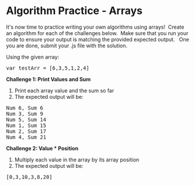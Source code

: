 <div class="module_description active_lesson_with_video ">
									
            
 <h1>Algorithm Practice - Arrays</h1>
<p>It's now time to practice writing your own algorithms using arrays!&nbsp; Create an algorithm for each of the challenges below.&nbsp; Make sure that you run your code to ensure your output is matching the provided expected output.&nbsp; &nbsp;One you are done, submit your .js file with the solution.</p>
<p>Using the given array:</p>
<pre data-language="js" class="rainbow"><span class="keyword from-rainbow">var</span> testArr <span class="keyword operator from-rainbow">=</span> [<span class="constant numeric from-rainbow">6</span>,<span class="constant numeric from-rainbow">3</span>,<span class="constant numeric from-rainbow">5</span>,<span class="constant numeric from-rainbow">1</span>,<span class="constant numeric from-rainbow">2</span>,<span class="constant numeric from-rainbow">4</span>]</pre>
<p>
<strong>Challenge 1:&nbsp;Print Values and Sum</strong></p>
<ol><li>Print each array value and the sum so far
</li><li>The expected output will be:&nbsp;</li></ol>
<pre data-language="js" class="rainbow">Num <span class="constant numeric from-rainbow">6</span>, Sum <span class="constant numeric from-rainbow">6</span>
Num <span class="constant numeric from-rainbow">3</span>, Sum <span class="constant numeric from-rainbow">9</span>
Num <span class="constant numeric from-rainbow">5</span>, Sum <span class="constant numeric from-rainbow">14</span>
Num <span class="constant numeric from-rainbow">1</span>, Sum <span class="constant numeric from-rainbow">15</span>
Num <span class="constant numeric from-rainbow">2</span>, Sum <span class="constant numeric from-rainbow">17</span>
Num <span class="constant numeric from-rainbow">4</span>, Sum <span class="constant numeric from-rainbow">21</span></pre>
<p><strong>Challenge 2: Value * Position</strong></p>
<ol><li>Multiply each value in the array by its array position</li><li>The expected output will be:</li></ol>
<pre data-language="js" class="rainbow">[<span class="constant numeric from-rainbow">0</span>,<span class="constant numeric from-rainbow">3</span>,<span class="constant numeric from-rainbow">10</span>,<span class="constant numeric from-rainbow">3</span>,<span class="constant numeric from-rainbow">8</span>,<span class="constant numeric from-rainbow">20</span>]</pre>
        
</div>
